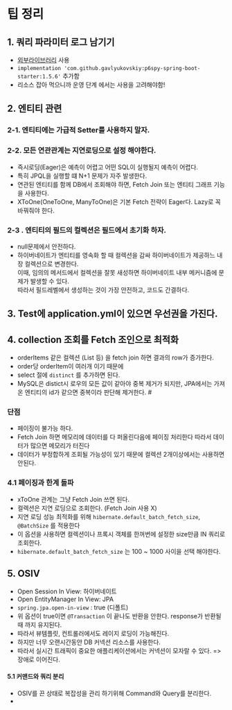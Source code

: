 # 팁 정리

## 1. 쿼리 파라미터 로그 남기기

*  [외부라이브러리](https://github.com/gavlyukovskiy/spring-boot-data-source-decorator) 사용
*  ```implementation 'com.github.gavlyukovskiy:p6spy-spring-boot-starter:1.5.6'``` 추가함
* 리소스 잡아 먹으니까 운영 단계 에서는 사용을 고려해야함!

## 2. 엔티티 관련
### 2-1. 엔티티에는 가급적 Setter를 사용하지 말자.

### 2-2. 모든 연관관계는 지연로딩으로 설정 해야한다.

- 즉시로딩(Eager)은 예측이 어렵고 어떤 SQL이 실행될지 예측이 어렵다.
- 특히 JPQL을 실행할 떄 N+1 문제가 자주 발생한다.
- 연관된 엔티티를 함께 DB에서 조회해야 하면, Fetch Join 또는 엔티티 그래프 기능을 사용한다.
- XToOne(OneToOne, ManyToOne)은 기본 Fetch 전략이 Eager다. Lazy로 꼭 바꿔줘야 한다.

### 2-3 . 엔티티의 필드의 컬렉션은 필드에서 초기화 하자.
- null문제에서 안전하다.
- 하이버네이트가 엔티티를 영속화 할 때 컬렉션을 감싸 하이버네이트가 제공하느 내장 컬렉션으로 변경한다.  
이때, 임의의 메서드에서 컬렉션을 잘못 새성하면 하이버네이트 내부 메커니즘에 문제가 발생할 수 있다.  
  따라서 필드레벨에서 생성하는 것이 가장 안전하고, 코드도 간결하다.

## 3. Test에 application.yml이 있으면 우선권을 가진다.

## 4. collection 조회를 Fetch 조인으로 최적화
- orderItems 같은 컬렉션 (List 등) 을 fetch join 하면 결과의 row가 증가한다.
- order당 orderItem이 여러개 이기 때문에
- select 절에 ```distinct``` 를 추가하면 된다.
- MySQL은 distict시 로우의 모든 값이 같아야 중복 제거가 되지만, JPA에서는 가져온 엔티티의 id가 같으면 중복이라 판단해 제거한다. #
### 단점 
- 페이징이 불가능 하다.
- Fetch Join 하면 메모리에 데이터를 다 퍼올린다음에 페이징 처리한다 따라서 데이터가 많으면 메모리가 터진다
- 데이터가 부정합하게 조회될 가능성이 있기 때문에 컬렉션 2개이상에서는 사용하면 안된다.
### 4.1 페이징과 한계 돌파
- xToOne 관계는 그냥 Fetch Join 쓰면 된다.
- 컬렉션은 지연 로딩으로 조회한다. (Fetch Join 사용 X)
- 지연 로딩 성능 최적화를 위해 ```hibernate.default_batch_fetch_size```, ```@BatchSize``` 를 적용한다
- 이 옵션을 사용하면 컬렉션이나 프록시 객체를 한꺼번에 설정한 size만큼 IN 쿼리로 조회한다.
- ```hibernate.default_batch_fetch_size``` 는 100 ~ 1000 사이을 선택 해야한다.

## 5. OSIV
- Open Session In View: 하이버네이트
- Open EntityManager In View: JPA
- ```spring.jpa.open-in-view``` : true (디폴트)
- 위 옵션이 true이면 ```@Transaction``` 이 끝나도 반환을 안한다. response가 반환될 때 까지 유지된다.
- 따라서 뷰템플릿, 컨트롤러에서도 레이지 로딩이 가능해진다.
- 하지만 너무 오랜시간동안 DB 커넥션 리소스를 사용한다.
- 따라서 실시간 트래픽이 중요한 애플리케이션에서는 커넥션이 모자랄 수 있다. => 장애로 이어진다.

#### 5.1 커맨드와 쿼리 분리
- OSIV를 끈 상태로 복잡성을 관리 하기위해 Command와 Query를 분리한다.
- 